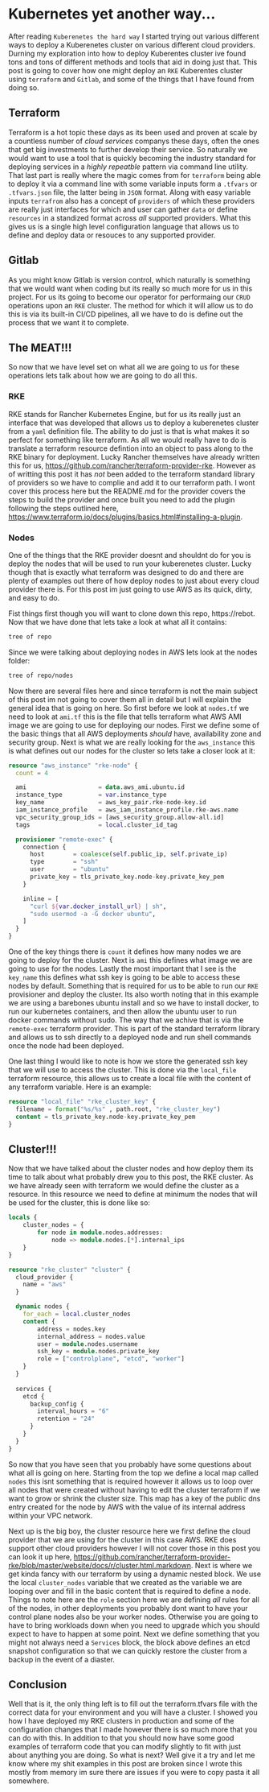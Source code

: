 # Kubernetes yet another way...

After reading `Kuberenetes the hard way` I started trying out various different ways to deploy a Kuberenetes cluster on various different cloud providers. Durning my exploration into how to deploy Kuberentes cluster ive found tons and tons of different methods and tools that aid in doing just that. This post is going to cover how one might deploy an `RKE` Kuberentes cluster using `terraform` and `Gitlab`, and some of the things that I have found from doing so. 

## Terraform

Terraform is a hot topic these days as its been used and proven at scale by a countless number of _cloud services_ companys these days, often the ones that get big investments to further develop their service. So naturally we would want to use a tool that is quickly becoming the industry standard for deploying services in a _highly repeatble_ pattern via command line utility. That last part is really where the magic comes from for `terraform` being able to deploy it via a command line with some variable inputs form a `.tfvars` or `.tfvars.json` file, the latter being in `JSON` format. Along with easy variable inputs `terrafrom` also has a concept of `providers` of which these providers are really just interfaces for which and user can gather `data` or define `resources` in a standized format across _all_ supported providers. What this gives us is a single high level configuration language that allows us to define and deploy data or resouces to any supported provider. 

## Gitlab

As you might know Gitlab is version control, which naturally is something that we would want when coding but its really so much more for us in this project. For us its going to become our operator for performaing our `CRUD` operations upon an `RKE` cluster. The method for which it will allow us to do this is via its built-in CI/CD pipelines, all we have to do is define out the process that we want it to complete. 

## The MEAT!!!

So now that we have level set on what all we are going to us for these operations lets talk about how we are going to do all this. 

### RKE

RKE stands for Rancher Kubernetes Engine, but for us its really just an interface that was developed that allows us to deploy a kuberenetes cluster from a `yaml` definition file. The ability to do just is that is what makes it so perfect for something like terraform. As all we would really have to do is translate a terraform resource defintion into an object to pass along to the RKE binary for deployment. Lucky Rancher themselves have already written this for us, https://github.com/rancher/terraform-provider-rke. However as of writting this post it has _not_ been added to the terraform standard library of providers so we have to complie and add it to our terraform path. I wont cover this process here but the README.md for the provider covers the steps to build the provider and once built you need to add the plugin following the steps outlined here, https://www.terraform.io/docs/plugins/basics.html#installing-a-plugin. 

### Nodes

One of the things that the RKE provider doesnt and shouldnt do for you is deploy the nodes that will be used to run your kuberenetes cluster. Lucky though that is exactly what terraform was designed to do and there are plenty of examples out there of how deploy nodes to just about every cloud provider there is. For this post im just going to use AWS as its quick, dirty, and easy to do. 

Fist things first though you will want to clone down this repo, https://rebot. Now that we have done that lets take a look at what all it contains:

```bash
tree of repo
```

Since we were talking about deploying nodes in AWS lets look at the nodes folder:

```bash
tree of repo/nodes
```

Now there are several files here and since terraform is not the main subject of this post im not going to cover them all in detail but I will explain the general idea that is going on here. So first before we look at `nodes.tf` we need to look at `ami.tf` this is the file that tells terraform what AWS AMI image we are going to use for deploying our nodes. First we define some of the basic things that all AWS deployments _should_ have, availability zone and security group. Next is what we are really looking for the `aws_instance` this is what defines out our nodes for the cluster so lets take a closer look at it:

```terraform
resource "aws_instance" "rke-node" {
  count = 4

  ami                    = data.aws_ami.ubuntu.id
  instance_type          = var.instance_type
  key_name               = aws_key_pair.rke-node-key.id
  iam_instance_profile   = aws_iam_instance_profile.rke-aws.name
  vpc_security_group_ids = [aws_security_group.allow-all.id]
  tags                   = local.cluster_id_tag

  provisioner "remote-exec" {
    connection {
      host        = coalesce(self.public_ip, self.private_ip)
      type        = "ssh"
      user        = "ubuntu"
      private_key = tls_private_key.node-key.private_key_pem
    }

    inline = [
      "curl ${var.docker_install_url} | sh",
      "sudo usermod -a -G docker ubuntu",
    ]
  }
}
``` 

One of the key things there is `count` it defines how many nodes we are going to deploy for the cluster. Next is `ami` this defines what image we are going to use for the nodes. Lastly the most important that I see is the `key_name` this defines what ssh key is going to be able to access these nodes by default. Something that is required for us to be able to run our `RKE` provisioner and deploy the cluster. Its also worth noting that in this example we are using a barebones ubuntu install and so we have to install docker, to run our kubernetes containers, and then allow the ubuntu user to run docker commands without sudo. The way that we achive that is via the `remote-exec` terraform provider. This is part of the standard terraform library and allows us to ssh directly to a deployed node and run shell commands once the node had been deployed.

One last thing I would like to note is how we store the generated ssh key that we will use to access the cluster. This is done via the `local_file` terraform resource, this allows us to create a local file with the content of any terraform variable. Here is an example:

```terraform
resource "local_file" "rke_cluster_key" {
  filename = format("%s/%s" , path.root, "rke_cluster_key")
  content = tls_private_key.node-key.private_key_pem
}
```

## Cluster!!!

Now that we have talked about the cluster nodes and how deploy them its time to talk about what probably drew you to this post, the RKE cluster. As we have already seen with terraform we would define the cluster as a resource. In this resource we need to define at minimum the nodes that will be used for the cluster, this is done like so:

```terraform
locals {
	cluster_nodes = {
		for node in module.nodes.addresses:
			node => module.nodes.[*].internal_ips
	}
}

resource "rke_cluster" "cluster" {
  cloud_provider {
    name = "aws"
  }

  dynamic nodes {
	for_each = local.cluster_nodes
    content {
		address = nodes.key
		internal_address = nodes.value
		user = module.nodes.username
		ssh_key = module.nodes.private_key
		role = ["controlplane", "etcd", "worker"]
	}
  }
 
  services {
	etcd {
      backup_config {
      	interval_hours = "6"
      	retention = "24"
      }
	}
  }
}

```

So now that you have seen that you probably have some questions about what all is going on here. Starting from the top we define a local map called `nodes` this isnt something that is required however it allows us to loop over all nodes that were created without having to edit the cluster terraform if we want to grow or shrink the cluster size. This map has a key of the public dns entry created for the node by AWS with the value of its internal address within your VPC network. 

Next up is the big boy, the cluster resource here we first define the cloud provider that we are using for the cluster in this case AWS. RKE does support other cloud providers however I will not cover those in this post you can look it up here, https://github.com/rancher/terraform-provider-rke/blob/master/website/docs/r/cluster.html.markdown. Next is where we get kinda fancy with our terraform by using a dynamic nested block. We use the local `cluster_nodes` variable that we created as the variable we are looping over and fill in the basic content that is required to define a node. Things to note here are the `role` section here we are defining _all_ rules for all of the nodes, in other deployments you probably dont want to have your control plane nodes also be your worker nodes. Otherwise you are going to have to bring workloads down when you need to upgrade which you should expect to have to happen at some point. Next we define something that you might not always need a `Services` block, the block above defines an etcd snapshot configuration so that we can quickly restore the cluster from a backup in the event of a diaster.

## Conclusion

Well that is it, the only thing left is to fill out the terraform.tfvars file with the correct data for your environment and you will have a cluster. I showed you how I have deployed my RKE clusters in production and some of the configuration changes that I made however there is so much more that you can do with this. In addition to that you should now have some good examples of terraform code that you can modify slightly to fit with just about anything you are doing. So what is next? Well give it a try and let me know where my shit examples in this post are broken since I wrote this mostly from memory im sure there are issues if you were to copy pasta it all somewhere.  
